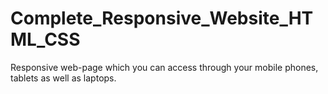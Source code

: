 # Complete_Responsive_Website_HTML_CSS
Responsive web-page which you can access through your mobile phones, tablets as well as laptops.
